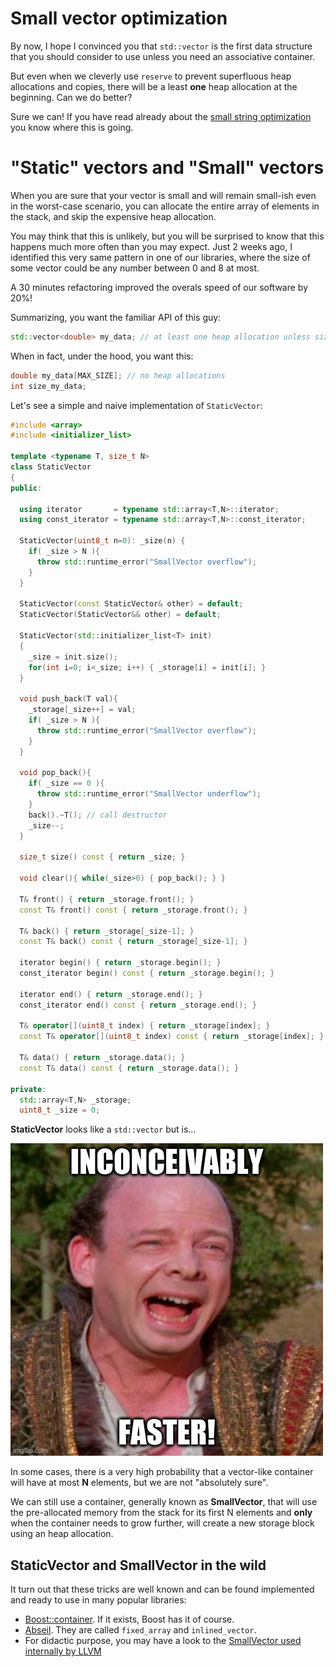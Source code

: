 # Small vector optimization 

By now, I hope I convinced you that `std::vector` is the first data structure that you should consider to use unless you need an associative container.

But even when we cleverly use `reserve` to prevent superfluous heap allocations and copies, there will be a least **one** heap allocation at the beginning. Can we do better? 

Sure we can! If you have read already about the [small string optimization](../../small_strings) you know where this is going.

# "Static" vectors and "Small" vectors

When you are sure that your vector is small and will remain small-ish even in the worst-case scenario, you can allocate the entire array of elements in the stack, and skip the expensive heap allocation.

You may think that this is unlikely, but you will be surprised to know that this happens much more often than you may expect. Just 2 weeks ago, I identified this very same pattern in one of our libraries, where the size of some vector could be any number between 0 and 8 at most.

A 30 minutes refactoring improved the overals speed of our software by 20%!

Summarizing, you want the familiar API of this guy:
```C++
std::vector<double> my_data; // at least one heap allocation unless size is 0 
```
When in fact, under the hood, you want this:
```C++
double my_data[MAX_SIZE]; // no heap allocations 
int size_my_data;
```

Let's see a simple and naive implementation of `StaticVector`:

```C++
#include <array>
#include <initializer_list>

template <typename T, size_t N>
class StaticVector
{
public:

  using iterator       = typename std::array<T,N>::iterator;
  using const_iterator = typename std::array<T,N>::const_iterator;

  StaticVector(uint8_t n=0): _size(n) {
    if( _size > N ){
      throw std::runtime_error("SmallVector overflow");
    }
  }

  StaticVector(const StaticVector& other) = default;
  StaticVector(StaticVector&& other) = default;

  StaticVector(std::initializer_list<T> init)
  {
    _size = init.size();
    for(int i=0; i<_size; i++) { _storage[i] = init[i]; }
  }

  void push_back(T val){
    _storage[_size++] = val;
    if( _size > N ){
      throw std::runtime_error("SmallVector overflow");
    }
  }

  void pop_back(){
    if( _size == 0 ){
      throw std::runtime_error("SmallVector underflow");
    }
    back().~T(); // call destructor
    _size--;
  }

  size_t size() const { return _size; }

  void clear(){ while(_size>0) { pop_back(); } }

  T& front() { return _storage.front(); }
  const T& front() const { return _storage.front(); }

  T& back() { return _storage[_size-1]; }
  const T& back() const { return _storage[_size-1]; }

  iterator begin() { return _storage.begin(); }
  const_iterator begin() const { return _storage.begin(); }

  iterator end() { return _storage.end(); }
  const_iterator end() const { return _storage.end(); }

  T& operator[](uint8_t index) { return _storage[index]; }
  const T& operator[](uint8_t index) const { return _storage[index]; }

  T& data() { return _storage.data(); }
  const T& data() const { return _storage.data(); }

private:
  std::array<T,N> _storage;
  uint8_t _size = 0;

```

**StaticVector** looks like a `std::vector` but is...

![](img/inconceivably.jpg)

In some cases, there is a very high probability that a vector-like container will have at most **N** elements, but we are not "absolutely sure".

We can still use a container, generally known as **SmallVector**, that will use the pre-allocated  memory from the stack for its first N elements and **only** when the container needs to grow further, will create a new storage block using an heap allocation.

## StaticVector and SmallVector in the wild

It turn out that these tricks are well known and can be found implemented and ready to use in many popular libraries:

- [Boost::container](https://www.boost.org/doc/libs/1_73_0/doc/html/container.html). If it exists, Boost has it of course.
- [Abseil](https://github.com/abseil/abseil-cpp/tree/master/absl/container). They are called `fixed_array` and `inlined_vector`. 
- For didactic purpose, you may have a look to the [SmallVector used internally by LLVM](https://github.com/llvm/llvm-project/blob/master/llvm/include/llvm/ADT/SmallVector.h)

